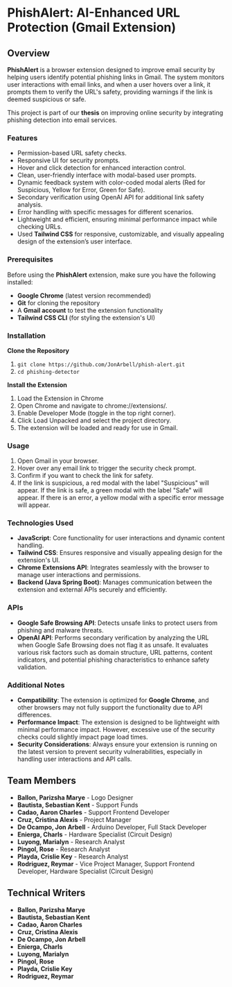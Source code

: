 # PhishAlert: AI-Enhanced URL Protection (Gmail Extension)

## Overview
**PhishAlert** is a browser extension designed to improve email security by helping users identify potential phishing links in Gmail. The system monitors user interactions with email links, and when a user hovers over a link, it prompts them to verify the URL's safety, providing warnings if the link is deemed suspicious or safe.

This project is part of our **thesis** on improving online security by integrating phishing detection into email services.


### Features
- Permission-based URL safety checks.
- Responsive UI for security prompts.
- Hover and click detection for enhanced interaction control.
- Clean, user-friendly interface with modal-based user prompts.
- Dynamic feedback system with color-coded modal alerts (Red for Suspicious, Yellow for Error, Green for Safe).
- Secondary verification using OpenAI API for additional link safety analysis.
- Error handling with specific messages for different scenarios.
- Lightweight and efficient, ensuring minimal performance impact while checking URLs.
- Used **Tailwind CSS** for responsive, customizable, and visually appealing design of the extension’s user interface.


### Prerequisites
Before using the **PhishAlert** extension, make sure you have the following installed:

- **Google Chrome** (latest version recommended)
- **Git** for cloning the repository
- A **Gmail account** to test the extension functionality
- **Tailwind CSS CLI** (for styling the extension's UI)


### Installation
**Clone the Repository**
1. ``` git clone https://github.com/JonArbell/phish-alert.git ```
2. ``` cd phishing-detector ```

**Install the Extension**
1. Load the Extension in Chrome
2. Open Chrome and navigate to chrome://extensions/.
3. Enable Developer Mode (toggle in the top right corner).
4. Click Load Unpacked and select the project directory.
5. The extension will be loaded and ready for use in Gmail.

### Usage
1. Open Gmail in your browser.
2. Hover over any email link to trigger the security check prompt.
3. Confirm if you want to check the link for safety.
4. If the link is suspicious, a red modal with the label "Suspicious" will appear. If the link is safe, a green modal with the label "Safe" will appear. If there is an error, a yellow modal with a specific error message will appear.

### Technologies Used
- **JavaScript**: Core functionality for user interactions and dynamic content handling.
- **Tailwind CSS**: Ensures responsive and visually appealing design for the extension's UI.
- **Chrome Extensions API**: Integrates seamlessly with the browser to manage user interactions and permissions.
- **Backend (Java Spring Boot)**: Manages communication between the extension and external APIs securely and efficiently.
  
### APIs
- **Google Safe Browsing API**: Detects unsafe links to protect users from phishing and malware threats.
- **OpenAI API**: Performs secondary verification by analyzing the URL when Google Safe Browsing does not flag it as unsafe. It evaluates various risk factors such as domain structure, URL patterns, content indicators, and potential phishing characteristics to enhance safety validation.


### Additional Notes
- **Compatibility**: The extension is optimized for **Google Chrome**, and other browsers may not fully support the functionality due to API differences.
- **Performance Impact**: The extension is designed to be lightweight with minimal performance impact. However, excessive use of the security checks could slightly impact page load times.
- **Security Considerations**: Always ensure your extension is running on the latest version to prevent security vulnerabilities, especially in handling user interactions and API calls.

  


## Team Members
- **Ballon, Parizsha Marye** - Logo Designer
- **Bautista, Sebastian Kent** - Support Funds
- **Cadao, Aaron Charles** - Support Frontend Developer
- **Cruz, Cristina Alexis** - Project Manager
- **De Ocampo, Jon Arbell** - Arduino Developer, Full Stack Developer
- **Enierga, Charls** - Hardware Specialist (Circuit Design)
- **Luyong, Marialyn** - Research Analyst
- **Pingol, Rose** - Research Analyst
- **Playda, Crislie Key** - Research Analyst
- **Rodriguez, Reymar** - Vice Project Manager, Support Frontend Developer, Hardware Specialist (Circuit Design)

## Technical Writers
- **Ballon, Parizsha Marye** 
- **Bautista, Sebastian Kent** 
- **Cadao, Aaron Charles** 
- **Cruz, Cristina Alexis** 
- **De Ocampo, Jon Arbell**
- **Enierga, Charls** 
- **Luyong, Marialyn** 
- **Pingol, Rose**
- **Playda, Crislie Key**
- **Rodriguez, Reymar**
